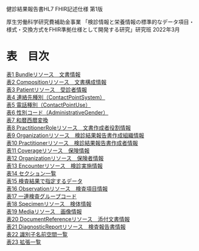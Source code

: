 健診結果報告書HL7 FHIR記述仕様 第1版

厚生労働科学研究費補助金事業
「検診情報と栄養情報の標準的なデータ項目・様式・交換方式をFHIR準拠仕様として開発する研究」研究班
2022年3月

# **表　目次**
  [表1 Bundleリソース　文書情報](tables.html#tbl-01)<br>
  [表2 Compositionリソース　文書構成情報](tables.html#tbl-02)<br>
  [表3 Patientリソース　受診者情報](tables.html#tbl-03)<br>
  [表4 連絡先種別（ContactPointSystem）](tables.html#tbl-04)<br>
  [表5 電話種別（ContactPointUse）](tables.html#tbl-05)<br>
  [表6 性別コード（AdministrativeGender）](tables.html#tbl-06)<br>
  [表7 和暦西暦変換](tables.html#tbl-07)<br>
  [表8 PractitionerRoleリソース　文書作成者役割情報](tables.html#tbl-08)<br>
  [表9 Organizationリソース　検診結果報告書作成組織情報](tables.html#tbl-09)<br>
  [表10 Practitionerリソース　検診結果報告書作成者情報](tables.html#tbl-10)<br>
  [表11 Coverageリソース　保険情報](tables.html#tbl-11)<br>
  [表12 Organizationリソース　保険者情報](tables.html#tbl-12)<br>
  [表13 Encounterリソース　検診実施情報](tables.html#tbl-13)<br>
  [表14 セクション一覧](tables.html#tbl-14)<br>
  [表15 検査結果で指定するデータ](tables.html#tbl-15)<br>
  [表16 Observationリソース　検査項目情報](tables.html#tbl-16)<br>
  [表17 一連検査グループコード](tables.html#tbl-17)<br>
  [表18 Specimenリソース　検体情報](tables.html#tbl-18)<br>
  [表19 Mediaリソース　画像情報](tables.html#tbl-19)<br>
  [表20 DocumentReferenceリソース　添付文書情報](tables.html#tbl-20)<br>
  [表21 DiagnosticReportリソース　検査報告書情報](tables.html#tbl-21)<br>
  [表22 識別子名前空間一覧](tables.html#tbl-22)<br>
  [表23 拡張一覧](tables.html#tbl-23)
